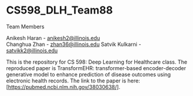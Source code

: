 # CS598_DLH_Team88

Team Members

Anikesh Haran - anikesh2@illinois.edu <br>
Changhua Zhan - zhan36@illinois.edu
Satvik Kulkarni - satvikk2@illinois.edu

This is the repository for CS 598: Deep Learning for Healthcare class. The reproduced paper is TransformEHR: transformer-based encoder-decoder generative model to enhance prediction of disease outcomes using electronic health records. The link to the paper is here: [https://pubmed.ncbi.nlm.nih.gov/38030638/].
